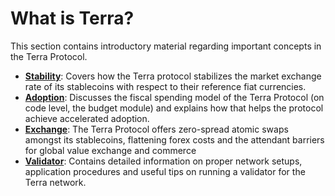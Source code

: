 # What is Terra?

This section contains introductory material regarding important concepts in the Terra Protocol.

* [**Stability**](stability.md): Covers how the Terra protocol stabilizes the market exchange rate of its stablecoins with respect to their reference fiat currencies.
* [**Adoption**](adoption.md): Discusses the fiscal spending model of the Terra Protocol \(on code level, the budget module\) and explains how that helps the protocol achieve accelerated adoption.
* [**Exchange**](terra-exchange.md): The Terra Protocol offers zero-spread atomic swaps amongst its stablecoins, flattening forex costs and the attendant barriers for global value exchange and commerce
* [**Validator**](overview/): Contains detailed information on proper network setups, application procedures and useful tips on running a validator for the Terra network.

